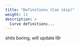 ```yaml
---
title: "Definitions (Can skip)"
weight: 11
description: >
  Curve definitions...
---
```


shits boring, will update l8r

